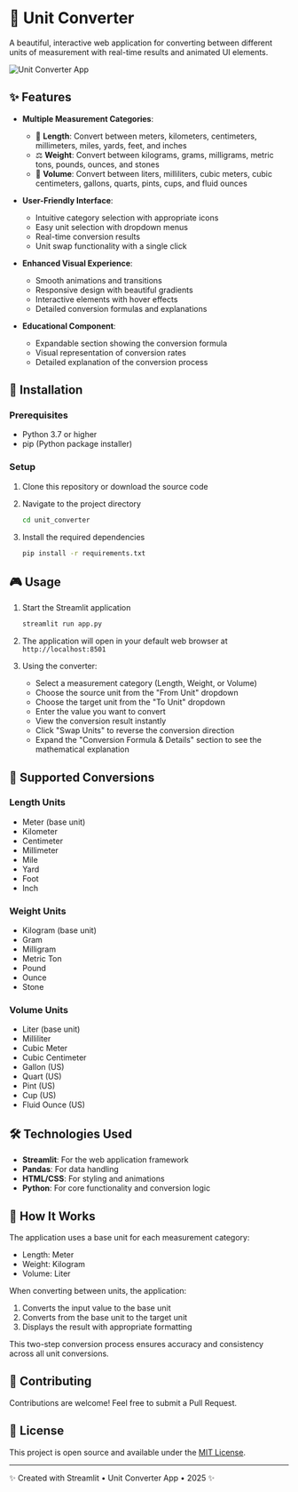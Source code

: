 # 🔄 Unit Converter

A beautiful, interactive web application for converting between different units of measurement with real-time results and animated UI elements.

![Unit Converter App](https://i.imgur.com/placeholder.png) <!-- Replace with actual screenshot when available -->

## ✨ Features

- **Multiple Measurement Categories**:
  - 📏 **Length**: Convert between meters, kilometers, centimeters, millimeters, miles, yards, feet, and inches
  - ⚖️ **Weight**: Convert between kilograms, grams, milligrams, metric tons, pounds, ounces, and stones
  - 🧪 **Volume**: Convert between liters, milliliters, cubic meters, cubic centimeters, gallons, quarts, pints, cups, and fluid ounces

- **User-Friendly Interface**:
  - Intuitive category selection with appropriate icons
  - Easy unit selection with dropdown menus
  - Real-time conversion results
  - Unit swap functionality with a single click

- **Enhanced Visual Experience**:
  - Smooth animations and transitions
  - Responsive design with beautiful gradients
  - Interactive elements with hover effects
  - Detailed conversion formulas and explanations

- **Educational Component**:
  - Expandable section showing the conversion formula
  - Visual representation of conversion rates
  - Detailed explanation of the conversion process

## 🚀 Installation

### Prerequisites

- Python 3.7 or higher
- pip (Python package installer)

### Setup

1. Clone this repository or download the source code

2. Navigate to the project directory
   ```bash
   cd unit_converter
   ```

3. Install the required dependencies
   ```bash
   pip install -r requirements.txt
   ```

## 🎮 Usage

1. Start the Streamlit application
   ```bash
   streamlit run app.py
   ```

2. The application will open in your default web browser at `http://localhost:8501`

3. Using the converter:
   - Select a measurement category (Length, Weight, or Volume)
   - Choose the source unit from the "From Unit" dropdown
   - Choose the target unit from the "To Unit" dropdown
   - Enter the value you want to convert
   - View the conversion result instantly
   - Click "Swap Units" to reverse the conversion direction
   - Expand the "Conversion Formula & Details" section to see the mathematical explanation

## 🧮 Supported Conversions

### Length Units
- Meter (base unit)
- Kilometer
- Centimeter
- Millimeter
- Mile
- Yard
- Foot
- Inch

### Weight Units
- Kilogram (base unit)
- Gram
- Milligram
- Metric Ton
- Pound
- Ounce
- Stone

### Volume Units
- Liter (base unit)
- Milliliter
- Cubic Meter
- Cubic Centimeter
- Gallon (US)
- Quart (US)
- Pint (US)
- Cup (US)
- Fluid Ounce (US)

## 🛠️ Technologies Used

- **Streamlit**: For the web application framework
- **Pandas**: For data handling
- **HTML/CSS**: For styling and animations
- **Python**: For core functionality and conversion logic

## 📝 How It Works

The application uses a base unit for each measurement category:
- Length: Meter
- Weight: Kilogram
- Volume: Liter

When converting between units, the application:
1. Converts the input value to the base unit
2. Converts from the base unit to the target unit
3. Displays the result with appropriate formatting

This two-step conversion process ensures accuracy and consistency across all unit conversions.

## 🤝 Contributing

Contributions are welcome! Feel free to submit a Pull Request.

## 📄 License

This project is open source and available under the [MIT License](LICENSE).

---

✨ Created with Streamlit • Unit Converter App • 2025 ✨